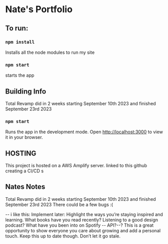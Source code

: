 # Nate's Portfolio
## To run:
### `npm install`
Installs all the node modules to run my site
### `npm start`
starts the app

## Building Info
Total Revamp did in 2 weeks starting September 10th 2023 and finished September 23rd 2023

### `npm start`

Runs the app in the development mode.
Open [http://localhost:3000](http://localhost:3000) to view it in your browser.

## HOSTING ##
This project is hosted on a AWS Amplify server. 
linked to this github creating a CI/CD s 


## Nates Notes ##
Total Revamp did in 2 weeks starting September 10th 2023 and finished September 23rd 2023
There could be a few bugs :(

-- i like this:  Implement later: 
Highlight the ways you’re staying inspired and learning. What books have you read recently? Listening to a good design podcast? What have you been into on Spotify  -- API?--? This is a great opportunity to show everyone you care about growing and add a personal touch. Keep this up to date though. Don’t let it go stale.